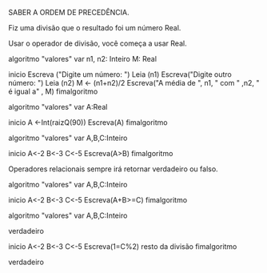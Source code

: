 
SABER A ORDEM DE PRECEDÊNCIA.

Fiz uma divisão que o resultado foi um número Real.

Usar o operador de divisão, você começa a usar Real.

algoritmo "valores"
var
   n1, n2: Inteiro
   M: Real
   
inicio
   Escreva ("Digite um número: ")
   Leia (n1)
   Escreva("Digite outro número: ")
   Leia (n2)
   M <- (n1+n2)/2
   Escreva("A média de ", n1, " com " ,n2, " é igual a" , M)
fimalgoritmo

algoritmo "valores"
var
   A:Real

inicio
   A <-Int(raizQ(90))
   Escreva(A)
fimalgoritmo

algoritmo "valores"
var
   A,B,C:Inteiro

inicio
   A<-2
   B<-3
   C<-5
   Escreva(A>B)
fimalgoritmo


Operadores relacionais sempre irá retornar verdadeiro ou falso.

algoritmo "valores"
var
   A,B,C:Inteiro

inicio
   A<-2
   B<-3
   C<-5
   Escreva(A+B>=C)
fimalgoritmo

algoritmo "valores"
var
   A,B,C:Inteiro

verdadeiro

inicio
   A<-2
   B<-3
   C<-5
   Escreva(1=C%2)                 resto da divisão
fimalgoritmo

verdadeiro





